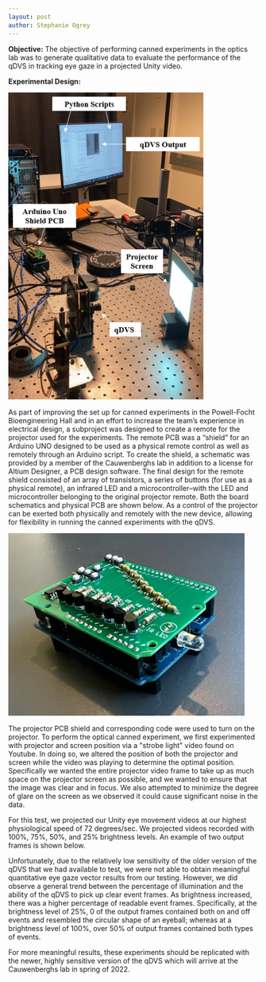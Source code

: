 ```yaml
---
layout: post
author: Stephanie Ogrey
---
```


**Objective:**
The objective of performing canned experiments in the optics lab was to generate qualitative data to evaluate the performance of the qDVS in tracking eye gaze in a projected Unity video.

**Experimental Design:**

![Optics Lab Canned Experiment Set-Up](../images/experimentsetup.png)

As part of improving the set up for canned experiments in the Powell-Focht Bioengineering Hall and in an effort to increase the team’s experience in electrical design, a subproject was designed to create a remote for the projector used for the experiments. The remote PCB was a “shield” for an Arduino UNO designed to be used as a physical remote control as well as remotely through an Arduino script. To create the shield, a schematic was provided by a member of the Cauwenberghs lab in addition to a license for Altium Designer, a PCB design software. The final design for the remote shield consisted of an array of transistors, a series of buttons (for use as a physical remote), an infrared LED and a microcontroller–with the LED and microcontroller belonging to the original projector remote. Both the board schematics and physical PCB are shown below. As a control of the projector can be exerted both physically and remotely with the new device, allowing for flexibility in running the canned experiments with the qDVS.

![Assembled Arduino Uno Shield](../images/arduinounoshield.png)

The projector PCB shield and corresponding code were used to turn on the projector. To perform the optical canned experiment, we first experimented with projector and screen position via a "strobe light" video found on Youtube. In doing so, we altered the position of both the projector and screen while the video was playing to determine the optimal position. Specifically we wanted the entire projector video frame to take up as much space on the projector screen as possible, and we wanted to ensure that the image was clear and in focus. We also attempted to minimize the degree of glare on the screen as we observed it could cause significant noise in the data.

For this test, we projected our Unity eye movement videos at our highest physiological speed of 72 degrees/sec. We projected videos recorded with 100%, 75%, 50%, and 25% brightness levels. An example of two output frames is shown below.

Unfortunately, due to the relatively low sensitivity of the older version of the qDVS that we had available to test, we were not able to obtain meaningful quantitative eye gaze vector results from our testing.  However, we did observe a general trend between the percentage of illumination and the ability of the qDVS to pick up clear event frames. As brightness increased, there was a higher percentage of readable event frames. Specifically, at the brightness level of 25%, 0 of the output frames contained both on and off events and resembled the circular shape of an eyeball; whereas at a brightness level of 100%, over 50% of output frames contained both types of events.

For more meaningful results, these experiments should be replicated with the newer, highly sensitive version of the qDVS which will arrive at the Cauwenberghs lab in spring of 2022.
